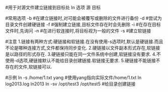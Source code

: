 #用于对源文件建立链接到目标处
ln 选项 源 目标

#常用选项
-b			#在建立链接时,对可能会被覆写或删除的文件进行备份
-d			#尝试为目录文件创建硬链接
-f			#强制建立链接,目标文件存在时会先删除
-i			#在存在目标文件时,先询问
-n			#在进行软连接时,将目标视为一般的文件
-s			#建立软链接

#注意
1.链接有两种方式:硬链接和软链接.在没有使用-s选项时,默认是硬链接.而且不论是哪种连接方式,文件都保持同步变化.
2.硬链接以文件副本形式存在,软链接是以路径的形式存在.
3.硬链接只能在同一文件系统中创建,软链接没有要求.
4.不使用-d选项,硬链接默认不能给目录创建链接.软链接无要求.
5.硬链接不能链接不存在的文件,软链接可以.

#示例
ln -s /home/1.txt yang	#使用yang指向实际文件/home/1.txt
ln log2013.log ln2013
ln -sv /opt/test3 /opt/test5	#给目录创建链接
